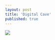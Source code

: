 ```yaml
---
layout: post
title: 'Digital Cave'
published: true
---
```


![]({{site.baseurl}}/images/Cdigital.jpg)

